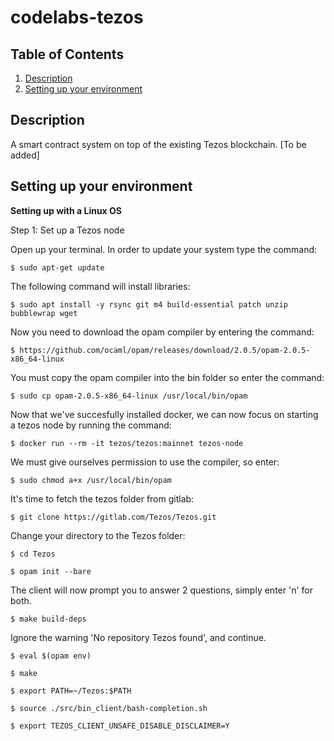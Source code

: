 # codelabs-tezos

## Table of Contents

1. [Description](#description)
1. [Setting up your environment](#setting-up-your-environment)

## Description
A smart contract system on top of the existing Tezos blockchain. [To be added]

## Setting up your environment

**Setting up with a Linux OS**


 Step 1: Set up a Tezos node
 
 Open up your terminal. In order to update your system type the command: 
    
    $ sudo apt-get update
  
 The following command will install libraries:
 
    $ sudo apt install -y rsync git m4 build-essential patch unzip bubblewrap wget

  Now you need to download the opam compiler by entering the command:
    
    $ https://github.com/ocaml/opam/releases/download/2.0.5/opam-2.0.5-x86_64-linux

  You must copy the opam compiler into the bin folder so enter the command:
  
    $ sudo cp opam-2.0.5-x86_64-linux /usr/local/bin/opam
  
  Now that we've succesfully installed docker, we can now focus on starting a tezos node 
  by running the command:
  
    $ docker run --rm -it tezos/tezos:mainnet tezos-node
  
  We must give ourselves permission to use the compiler, so enter:
  
    $ sudo chmod a+x /usr/local/bin/opam
  
  It's time to fetch the tezos folder from gitlab:
  
    $ git clone https://gitlab.com/Tezos/Tezos.git
    
  Change your directory to the Tezos folder:
   
    $ cd Tezos
    
    $ opam init --bare
    
  The client will now prompt you to answer 2 questions, simply enter 'n' for both. 
  
    $ make build-deps
    
  Ignore the warning 'No repository Tezos found', and continue. 
  
    $ eval $(opam env)
    
    $ make
    
    $ export PATH=~/Tezos:$PATH
    
    $ source ./src/bin_client/bash-completion.sh
    
    $ export TEZOS_CLIENT_UNSAFE_DISABLE_DISCLAIMER=Y
  
    
